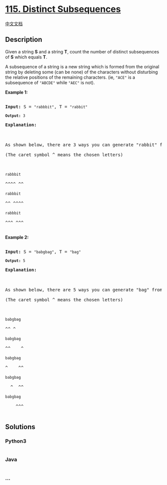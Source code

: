 # [115. Distinct Subsequences](https://leetcode.com/problems/distinct-subsequences)

[中文文档](/solution/0100-0199/0115.Distinct%20Subsequences/README.md)

## Description

<p>Given a string <strong>S</strong> and a string <strong>T</strong>, count the number of distinct subsequences of <strong>S</strong> which equals <strong>T</strong>.</p>

<p>A subsequence of a string is a new string which is formed from the original string by deleting some (can be none) of the characters without disturbing the relative positions of the remaining characters. (ie, <code>&quot;ACE&quot;</code> is a subsequence of <code>&quot;ABCDE&quot;</code> while <code>&quot;AEC&quot;</code> is not).</p>

<p><strong>Example 1:</strong></p>

<pre>

<strong>Input: </strong>S = <code>&quot;rabbbit&quot;</code>, T = <code>&quot;rabbit&quot;

<strong>Output:</strong>&nbsp;3

</code><strong>Explanation:

</strong>

As shown below, there are 3 ways you can generate &quot;rabbit&quot; from S.

(The caret symbol ^ means the chosen letters)



<code>rabbbit</code>

^^^^ ^^

<code>rabbbit</code>

^^ ^^^^

<code>rabbbit</code>

^^^ ^^^

</pre>

<p><strong>Example 2:</strong></p>

<pre>

<strong>Input: </strong>S = <code>&quot;babgbag&quot;</code>, T = <code>&quot;bag&quot;

<strong>Output:</strong>&nbsp;5

</code><strong>Explanation:

</strong>

As shown below, there are 5 ways you can generate &quot;bag&quot; from S.

(The caret symbol ^ means the chosen letters)



<code>babgbag</code>

^^ ^

<code>babgbag</code>

^^    ^

<code>babgbag</code>

^    ^^

<code>babgbag</code>

  ^  ^^

<code>babgbag</code>

    ^^^

</pre>

## Solutions

<!-- tabs:start -->

### **Python3**

```python

```

### **Java**

```java

```

### **...**

```

```

<!-- tabs:end -->
